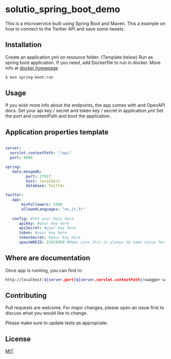 # solutio_spring_boot_demo

This is a microservice built using Spring Boot and Maven. 
This a example on how to connect to the Twitter API and save some tweets.

## Installation

Create an application.yml on resource folder. (Template below)
Run as spring boot application. If you need, add Dockerfile to run in docker. More info at [docker homepage](https://www.docker.com/) 


```bash
$ mvn spring-boot:run
```

## Usage
If you wish more info about the endpoints, the app comes with and OpenAPI docs.
Set your api key / secret and token key / secret in application.yml 
Set the port and contextPath and boot the application.

## Application properties template

```yaml

server:
  servlet.contextPath: "/api"
  port: 8080

spring:
   data.mongodb:
         port: 27017
         host: localhost
         database: Twitter

twitter:
   app:
       minFollowers: 1500
       allowedLanguages: "es,it,fr" 
          
   config: #Set your keys here
      apiKey: #your key here
      apiSecret: #your key here
      token: #your key here
      tokenSecret: #your key here
      spainWOEID: 23424950 #Make sure this is always de same value for Spain
```
## Where are documentation
Once app is running, you can find in:

```bash
http://localhost:${server.port}${server.servlet.contextPath}/swagger-ui.html
```

## Contributing
Pull requests are welcome. For major changes, please open an issue first to discuss what you would like to change.

Please make sure to update tests as appropriate.

## License
[MIT](https://choosealicense.com/licenses/mit/)